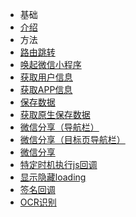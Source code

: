 - 基础
 - [介绍](zh-cn/introduction) 
- 方法
 - [路由跳转](zh-cn/khtAppRouteRequest)
 - [唤起微信小程序](zh-cn/intentMiniProgram)
 - [获取用户信息](zh-cn/khtRequestAppCurrentUser)
 - [获取APP信息](zh-cn/khtRequestAppInfo)
 - [保存数据](zh-cn/khtSaveString)
 - [获取原生保存数据](zh-cn/tptRequestCachedValueForKey)
 - [微信分享（导航栏）](zh-cn/tpAppShare)
 - [微信分享（目标页导航栏）](zh-cn/tptShareForTargetURL)
 - [微信分享](zh-cn/tpH5Share)
 - [特定时机执行js回调](zh-cn/khtExcuteJSCallback)
 - [显示隐藏loading](zh-cn/tptAppShowLoading)
 - [签名回调](zh-cn/callBackSignatureInfo)
 - [OCR识别](zh-cn/tpAppOcr)
